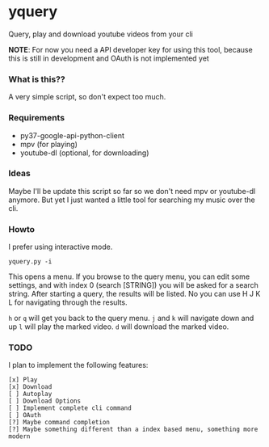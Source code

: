 # yquery
Query, play and download youtube videos from your cli

__NOTE__: For now you need a API developer key for using this tool, because this is still in development and OAuth is not implemented yet

### What is this??
A very simple script, so don't expect too much.

### Requirements
- py37-google-api-python-client
- mpv (for playing)
- youtube-dl (optional, for downloading)

### Ideas
Maybe I'll be update this script so far so we don't need mpv or youtube-dl anymore. But yet I just wanted a little tool for searching my music over the cli.

### Howto
I prefer using interactive mode. 
```
yquery.py -i
```

This opens a menu.
If you browse to the query menu, you can edit some settings, and with index 0 (search [STRING]) you will be asked for a search string.
After starting a query, the results will be listed. No you can use H J K L for navigating through the results.

`h` or `q` will get you back to the query menu.
`j` and `k` will navigate down and up
`l` will play the marked video.
`d` will download the marked video.

### TODO
I plan to implement the following features:

```
[x] Play
[x] Download
[ ] Autoplay
[ ] Download Options
[ ] Implement complete cli command
[ ] OAuth
[?] Maybe command completion
[?] Maybe something different than a index based menu, something more modern
```
